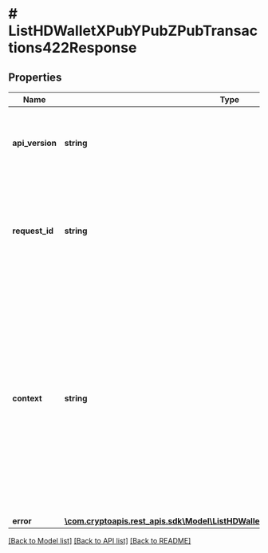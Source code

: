 # # ListHDWalletXPubYPubZPubTransactions422Response

## Properties

Name | Type | Description | Notes
------------ | ------------- | ------------- | -------------
**api_version** | **string** | Specifies the version of the API that incorporates this endpoint. |
**request_id** | **string** | Defines the ID of the request. The &#x60;requestId&#x60; is generated by Crypto APIs and it&#39;s unique for every request. |
**context** | **string** | In batch situations the user can use the context to correlate responses with requests. This property is present regardless of whether the response was successful or returned as an error. &#x60;context&#x60; is specified by the user. | [optional]
**error** | [**\com.cryptoapis.rest_apis.sdk\Model\ListHDWalletXPubYPubZPubTransactionsE422**](ListHDWalletXPubYPubZPubTransactionsE422.md) |  |

[[Back to Model list]](../../README.md#models) [[Back to API list]](../../README.md#endpoints) [[Back to README]](../../README.md)
